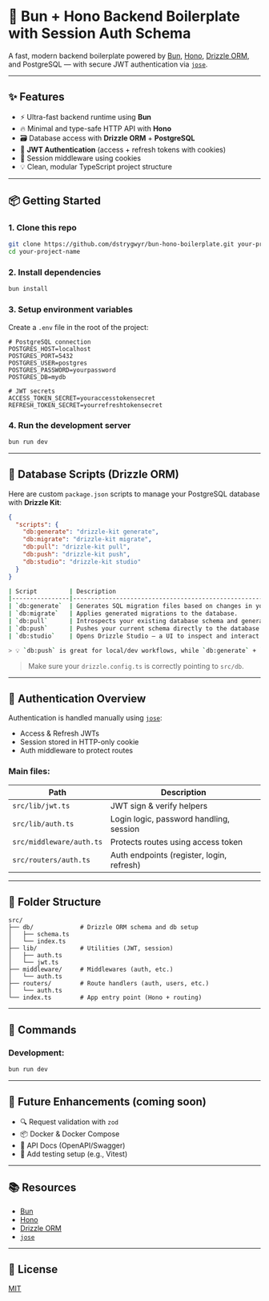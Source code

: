 # 🧱 Bun + Hono Backend Boilerplate with Session Auth Schema

A fast, modern backend boilerplate powered by [Bun](https://bun.sh), [Hono](https://hono.dev), [Drizzle ORM](https://orm.drizzle.team/), and PostgreSQL — with secure JWT authentication via [`jose`](https://github.com/panva/jose).

---

## ✨ Features

- ⚡ Ultra-fast backend runtime using **Bun**
- 🔥 Minimal and type-safe HTTP API with **Hono**
- 🗃 Database access with **Drizzle ORM** + **PostgreSQL**
- 🔐 **JWT Authentication** (access + refresh tokens with cookies)
- 🧩 Session middleware using cookies
- 💡 Clean, modular TypeScript project structure

---

## 📦 Getting Started

### 1. Clone this repo

```bash
git clone https://github.com/dstrygwyr/bun-hono-boilerplate.git your-project-name
cd your-project-name
```

### 2. Install dependencies

```bash
bun install
```

### 3. Setup environment variables

Create a `.env` file in the root of the project:

```env
# PostgreSQL connection
POSTGRES_HOST=localhost
POSTGRES_PORT=5432
POSTGRES_USER=postgres
POSTGRES_PASSWORD=yourpassword
POSTGRES_DB=mydb

# JWT secrets
ACCESS_TOKEN_SECRET=youraccesstokensecret
REFRESH_TOKEN_SECRET=yourrefreshtokensecret

```

### 4. Run the development server

```bash
bun run dev
```

---

## 🧰 Database Scripts (Drizzle ORM)

Here are custom `package.json` scripts to manage your PostgreSQL database with **Drizzle Kit**:

```json
{
  "scripts": {
    "db:generate": "drizzle-kit generate",
    "db:migrate": "drizzle-kit migrate",
    "db:pull": "drizzle-kit pull",
    "db:push": "drizzle-kit push",
    "db:studio": "drizzle-kit studio"
  }
}
```

```bash
| Script         | Description                                                                  |
|----------------|----------------------------------------------------------------------------- |
| `db:generate`  | Generates SQL migration files based on changes in your schema.               |
| `db:migrate`   | Applies generated migrations to the database.                                |
| `db:pull`      | Introspects your existing database schema and generates Drizzle schema.      |
| `db:push`      | Pushes your current schema directly to the database (no migration needed).   |
| `db:studio`    | Opens Drizzle Studio — a UI to inspect and interact with your DB.            |

> 💡 `db:push` is great for local/dev workflows, while `db:generate` + `db:migrate` is ideal for production workflows.
```

> Make sure your `drizzle.config.ts` is correctly pointing to `src/db`.

---

## 🔐 Authentication Overview

Authentication is handled manually using [`jose`](https://github.com/panva/jose):

- Access & Refresh JWTs
- Session stored in HTTP-only cookie
- Auth middleware to protect routes

### Main files:
| Path | Description |
|------|-------------|
| `src/lib/jwt.ts`        | JWT sign & verify helpers |
| `src/lib/auth.ts`       | Login logic, password handling, session |
| `src/middleware/auth.ts`| Protects routes using access token |
| `src/routers/auth.ts`   | Auth endpoints (register, login, refresh) |

---

## 📁 Folder Structure

```
src/
├── db/             # Drizzle ORM schema and db setup
│   ├── schema.ts
│   └── index.ts
├── lib/            # Utilities (JWT, session)
│   ├── auth.ts
│   └── jwt.ts
├── middleware/     # Middlewares (auth, etc.)
│   └── auth.ts
├── routers/        # Route handlers (auth, users, etc.)
│   └── auth.ts
└── index.ts        # App entry point (Hono + routing)
```

---

## 💪 Commands

### Development:

```bash
bun run dev
```

---

## 🚀 Future Enhancements (coming soon)

- 🔍 Request validation with `zod`
- 📦 Docker & Docker Compose
- 📄 API Docs (OpenAPI/Swagger)
- 🧪 Add testing setup (e.g., Vitest)

---

## 📚 Resources

- [Bun](https://bun.sh/docs)
- [Hono](https://hono.dev)
- [Drizzle ORM](https://orm.drizzle.team)
- [`jose`](https://github.com/panva/jose)

---

## 🪪 License

[MIT](./LICENSE)
